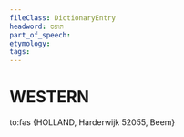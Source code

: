 ```yaml
---
fileClass: DictionaryEntry
headword: תּופֿס
part_of_speech: 
etymology: 
tags: 
---
```


WESTERN
========

to:fəs {HOLLAND, Harderwijk 52055, Beem}